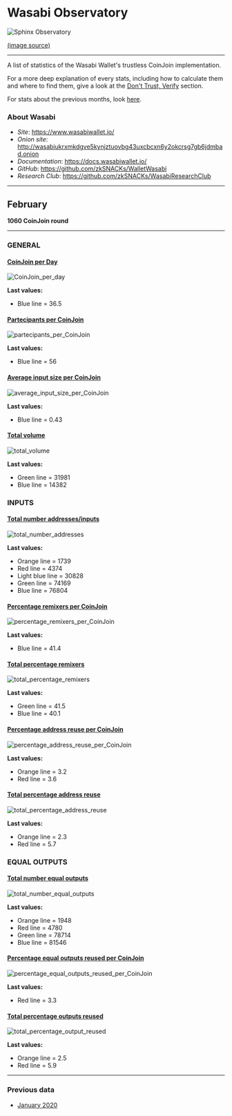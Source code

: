 # Wasabi Observatory

![Sphinx Observatory](Sphinx_Observatorium.jpg)

[(image source)](https://en.wikipedia.org/wiki/Sphinx_Observatory)

---

A list of statistics of the Wasabi Wallet's trustless CoinJoin implementation.

For a more deep explanation of every stats, including how to calculate them and where to find them, give a look at the [Don't Trust, Verify](Dont_Trust_Verify.md) section. 

For stats about the previous months, look [here](months_list.md).

### About Wasabi

* *Site*: https://www.wasabiwallet.io/ 
* *Onion site*: http://wasabiukrxmkdgve5kynjztuovbg43uxcbcxn6y2okcrsg7gb6jdmbad.onion
* *Documentation*: https://docs.wasabiwallet.io/ 
* *GitHub*: https://github.com/zkSNACKs/WalletWasabi
* *Research Club*: https://github.com/zkSNACKs/WasabiResearchClub

---

## February
**1060 CoinJoin round**

---

### GENERAL

#### [CoinJoin per Day](Dont_Trust_Verify.md#coinjoin-per-day)
![CoinJoin_per_day](2020/February/CoinJoin_per_day.png)

**Last values:**

* Blue line = 36.5

#### [Partecipants per CoinJoin](Dont_Trust_Verify.md#partecipants-per-coinjoin)
![partecipants_per_CoinJoin](2020/February/partecipants_per_CoinJoin.png)

**Last values:**

* Blue line = 56

#### [Average input size per CoinJoin](Dont_Trust_Verify.md#average-input-size-per-coinjoin)
![average_input_size_per_CoinJoin](2020/February/average_input_size_per_CoinJoin.png)

**Last values:**

* Blue line = 0.43

#### [Total volume](Dont_Trust_Verify.md#total-volume)
![total_volume](2020/February/total_volume.png)

**Last values:**

* Green line = 31981
* Blue line = 14382

### INPUTS

#### [Total number addresses/inputs](Dont_Trust_Verify.md#total-number-of-addresses)
![total_number_addresses](2020/February/total_number_addresses.png)

**Last values:**

* Orange line = 1739
* Red line = 4374
* Light blue line = 30828
* Green line = 74169
* Blue line = 76804

#### [Percentage remixers per CoinJoin](Dont_Trust_Verify.md#percentage-remixers-per-coinjoin)
![percentage_remixers_per_CoinJoin](2020/February/percentage_remixers_per_CoinJoin.png)

**Last values:**

* Blue line = 41.4

#### [Total percentage remixers](Dont_Trust_Verify.md#total-percentage-remixers)
![total_percentage_remixers](2020/February/total_percentage_remixers.png)

**Last values:**

* Green line = 41.5
* Blue line = 40.1

#### [Percentage address reuse per CoinJoin](Dont_Trust_Verify.md#percentage-address-reuse-per-coinjoin)
![percentage_address_reuse_per_CoinJoin](2020/February/percentage_address_reuse_per_CoinJoin.png)

**Last values:**

* Orange line = 3.2
* Red line = 3.6

#### [Total percentage address reuse](Dont_Trust_Verify.md#total-percentage-address-reuse)
![total_percentage_address_reuse](2020/February/total_percentage_address_reuse.png)

**Last values:**

* Orange line = 2.3
* Red line = 5.7

### EQUAL OUTPUTS

#### [Total number equal outputs](Dont_Trust_Verify.md#total-number-equal-outputs)
![total_number_equal_outputs](2020/February/total_number_equal_output_reused.png)

**Last values:**

* Orange line = 1948
* Red line = 4780
* Green line = 78714
* Blue line = 81546

#### [Percentage equal outputs reused per CoinJoin](Dont_Trust_Verify.md#percentage-equal-outputs-reused-per-coinjoin)
![percentage_equal_outputs_reused_per_CoinJoin](2020/February/percentage_equal_outputs_reused_per_CoinJoin.png)

**Last values:**

* Red line = 3.3

#### [Total percentage outputs reused](Dont_Trust_Verify.md#total-percentage-equal-outputs-reused)
![total_percentage_output_reused](2020/February/total_percentage_outputs_reused.png)

**Last values:**

* Orange line = 2.5
* Red line = 5.9

---

### Previous data

* [January 2020](2020/January/README.md)
